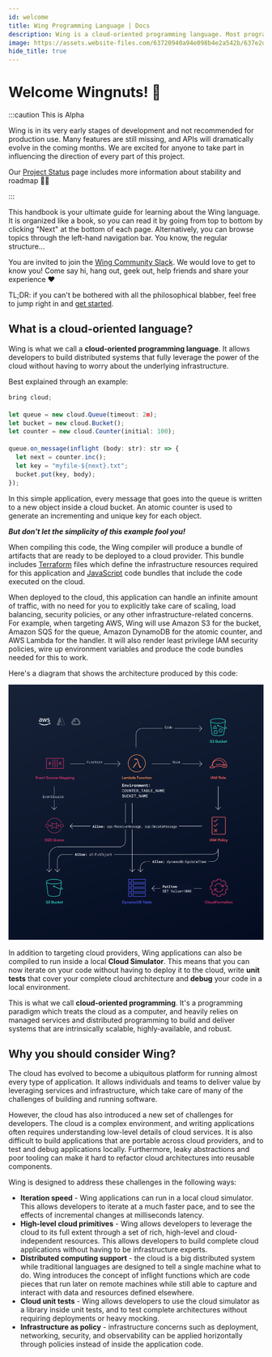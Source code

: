 ```yaml
---
id: welcome
title: Wing Programming Language | Docs
description: Wing is a cloud-oriented programming language. Most programming languages think about computers as individual machines. In Wing, the cloud is the computer.
image: https://assets.website-files.com/63720940a94e098b4e2a542b/637e2d5495f59f7654160773_Social%20thumbnail.pngslug: /
hide_title: true
---
```


# Welcome Wingnuts! :wave: 

:::caution This is Alpha

Wing is in its very early stages of development and not recommended for
production use. Many features are still missing, and APIs will dramatically
evolve in the coming months. We are excited for anyone to take part in
influencing the direction of every part of this project.

Our <a href="https://docs.winglang.io/status">Project Status</a> page includes
more information about stability and roadmap 👷‍♀️ 

:::

This handbook is your ultimate guide for learning about the Wing language. It is
organized like a book, so you can read it by going from top to bottom by
clicking "Next" at the bottom of each page. Alternatively, you can browse topics
through the left-hand navigation bar. You know, the regular structure...

You are invited to join the [Wing Community Slack]. We would love to get to know you!
Come say hi, hang out, geek out, help friends and share your experience ❤️

[Wing Community Slack]: https://t.winglang.io/slack

TL;DR: if you can't be bothered with all the philosophical blabber, feel free to
jump right in and [get started](./getting-started).

## What is a cloud-oriented language?

Wing is what we call a **cloud-oriented programming language**. It allows
developers to build distributed systems that fully leverage the power of the
cloud without having to worry about the underlying infrastructure.

Best explained through an example:


```js
bring cloud;

let queue = new cloud.Queue(timeout: 2m);
let bucket = new cloud.Bucket();
let counter = new cloud.Counter(initial: 100);

queue.on_message(inflight (body: str): str => {
  let next = counter.inc();
  let key = "myfile-${next}.txt";
  bucket.put(key, body);
});

```

In this simple application, every message that goes into the queue is written to
a new object inside a cloud bucket. An atomic counter is used to generate an
incrementing and unique key for each object.

***But don't let the simplicity of this example fool you!***

When compiling this code, the Wing compiler will produce a bundle of artifacts
that are ready to be deployed to a cloud provider. This bundle includes
[Terraform] files which define the infrastructure resources required for this
application and [JavaScript] code bundles that include the code executed on the
cloud.

When deployed to the cloud, this application can handle an infinite amount of
traffic, with no need for you to explicitly take care of scaling, load
balancing, security policies, or any other infrastructure-related concerns. For
example, when targeting AWS, Wing will use Amazon S3 for the bucket, Amazon SQS
for the queue, Amazon DynamoDB for the atomic counter, and AWS Lambda for the
handler. It will also render least privilege IAM security policies, wire up
environment variables and produce the code bundles needed for this to work.

Here's a diagram that shows the architecture produced by this code:

![Architecture diagram produced by Wing](./arch.png 'Architecture diagram')

In addition to targeting cloud providers, Wing applications can also be compiled
to run inside a local **Cloud Simulator**. This means that you can now iterate
on your code without having to deploy it to the cloud, write **unit tests** that
cover your complete cloud architecture and **debug** your code in a local
environment.

This is what we call **cloud-oriented programming**. It's a programming paradigm
which treats the cloud as a computer, and heavily relies on managed services and
distributed programming to build and deliver systems that are intrinsically
scalable, highly-available, and robust.

## Why you should consider Wing?

The cloud has evolved to become a ubiquitous platform for running almost every
type of application. It allows individuals and teams to deliver value by
leveraging services and infrastructure, which take care of many of the
challenges of building and running software.

However, the cloud has also introduced a new set of challenges for developers.
The cloud is a complex environment, and writing applications often requires
understanding low-level details of cloud services. It is also difficult to build
applications that are portable across cloud providers, and to test and debug
applications locally. Furthermore, leaky abstractions and poor tooling can make
it hard to refactor cloud architectures into reusable components.

Wing is designed to address these challenges in the following ways:

* **Iteration speed** - Wing applications can run in a local cloud simulator.
  This allows developers to iterate at a much faster pace, and to see the
  effects of incremental changes at milliseconds latency.
* **High-level cloud primitives** - Wing allows developers to leverage the cloud
  to its full extent through a set of rich, high-level and cloud-independent
  resources. This allows developers to build complete cloud applications without
  having to be infrastructure experts.
* **Distributed computing support** - the cloud is a big distributed system while traditional languages are designed to tell a single machine what to do. Wing introduces the concept of inflight functions which are code pieces that run later on remote machines while still able to capture and interact with data and resources defined elsewhere.
* **Cloud unit tests** - Wing allows developers to use the cloud simulator as a
  library inside unit tests, and to test complete architectures without
  requiring deployments or heavy mocking.
* **Infrastructure as policy** - infrastructure concerns such as deployment,
  networking, security, and observability can be applied horizontally through
  policies instead of inside the application code.



[Terraform]: https://www.terraform.io/
[JavaScript]: https://developer.mozilla.org/en-US/docs/Web/JavaScript
